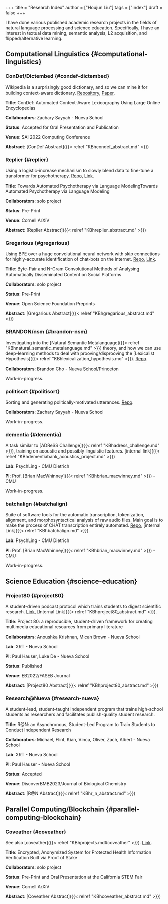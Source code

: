 +++
title = "Research Index"
author = ["Houjun Liu"]
tags = ["index"]
draft = false
+++

I have done various published academic research projects in the fields of natural language processing and science education. Specifically, I have an interest in textual data mining, semantic analysis, L2 acquisition, and flipped/alternative learning.


## Computational Linguistics {#computational-linguistics}


### ConDef/Dictembed {#condef-dictembed}

Wikipedia is a surprisingly good dictionary, and so we can mine it for building context-aware dictionary. [Repository](https://github.com/jklsnt/dictembed), [Paper](https://link.springer.com/chapter/10.1007/978-3-031-10464-0_41).

****Title****: ConDef: Automated Context-Aware Lexicography Using Large Online Encyclopedias

****Collaborators****: Zachary Sayyah - Nueva School

****Status****: Accepted for Oral Presentation and Publication

****Venue****: SAI 2022 Computing Conference

****Abstract****: [ConDef Abstract]({{< relref "KBhcondef_abstract.md" >}})


### Replier {#replier}

Using a logistic-increase mechanism to slowly blend data to fine-tune a transformer for psychotherapy. [Repo](https://github.com/jemoka/replier), [Link](https://arxiv.org/abs/2104.10661).

****Title****: Towards Automated Psychotherapy via Language ModelingTowards Automated Psychotherapy via Language Modeling

****Collaborators****: solo project

****Status****: Pre-Print

****Venue****: Cornell ArXiV

****Abstract****: [Replier Abstract]({{< relref "KBhreplier_abstract.md" >}})


### Gregarious {#gregarious}

Using BPE over a huge convolutional neural network with skip connections for highly-accurate identification of chat-bots on the internet. [Repo](https://github.com/jemoka/gregarious), [Link](https://www.preprints.org/manuscript/202004.0214/v1).

****Title****: Byte-Pair and N-Gram Convolutional Methods of Analysing Automatically Disseminated Content on Social Platforms

****Collaborators****: solo project

****Status****: Pre-Print

****Venue****: Open Science Foundation Preprints

****Abstract****: [Gregarious Abstract]({{< relref "KBhgregarious_abstract.md" >}})


### BRANDON/nsm {#brandon-nsm}

Investigating into the [Natural Semantic Metalanguage]({{< relref "KBhnatural_semantic_metalanguage.md" >}}) theory, and how we can use deep-learning methods to deal with prooving/disprooving the [Lexicalist Hypothesis]({{< relref "KBhlexicalization_hypothesis.md" >}}). [Repo](https://github.com/Jemoka/BRANDON).

****Collaborators****: Brandon Cho - Nueva School/Princeton

Work-in-progress.


### politisort {#politisort}

Sorting and generating politically-motivated utterances. [Repo](https://github.com/PolitiSort/PolitiSort).

****Collaborators****: Zachary Sayyah - Nueva School

Work-in-progress.


### dementia {#dementia}

A task similar to [ADReSS Challenge]({{< relref "KBhadress_challenge.md" >}}), training on acoustic and possibly linguistic features. [internal link]({{< relref "KBhdementiabank_acoustics_project.md" >}})

****Lab****: PsychLing - CMU Dietrich

****PI****: Prof. [Brian MacWhinney]({{< relref "KBhbrian_macwinney.md" >}}) - CMU

Work-in-progress.


### batchalign {#batchalign}

Suite of software tools for the automatic transcription, tokenization, alignment, and morphosyntactical analysis of raw audio files. Main goal is to make the process of CHAT transcription entirely automated. [Repo](https://github.com/TalkBank/batchalign), [internal Link]({{< relref "KBhbatchalign.md" >}}).

****Lab****: PsychLing - CMU Dietrich

****PI****: Prof. [Brian MacWhinney]({{< relref "KBhbrian_macwinney.md" >}}) - CMU

Work-in-progress.


## Science Education {#science-education}


### Project80 {#project80}

A student-driven podcast protocol which trains students to digest scientific research. [Link](https://faseb.onlinelibrary.wiley.com/doi/10.1096/fasebj.2022.36.S1.L8013), [Internal Link]({{< relref "KBhproject80_abstract.md" >}}).

****Title****: Project 80: a reproducible, student-driven framework for creating multimedia educational resources from primary literature

****Collaborators****: Anoushka Krishnan, Micah Brown - Nueva School

****Lab****: XRT - Nueva School

****PI****: Paul Hauser, Luke De - Nueva School

****Status****: Published

****Venue****: EB2022/FASEB Journal

****Abstract****: [Project80 Abstract]({{< relref "KBhproject80_abstract.md" >}})


### Research@Nueva {#research-nueva}

A student-lead, student-taught independent program that trains high-school students as researchers and facilitates publish-quality student research.

****Title****: R@N: an Asynchronous, Student-Led Program to Train Students to Conduct Independent Research

****Collaborators****: Michael, Flint, Kian, Vinca, Oliver, Zach, Albert - Nueva School

****Lab****: XRT - Nueva School

****PI****: Paul Hauser - Nueva School

****Status****: Accepted

****Venue****: DiscoverBMB2023/Journal of Biological Chemistry

****Abstract****: [R@N Abstract]({{< relref "KBhr_n_abstract.md" >}})


## Parallel Computing/Blockchain {#parallel-computing-blockchain}


### Coveather {#coveather}

See also [coveather]({{< relref "KBhprojects.md#coveather" >}}). [Link](https://arxiv.org/abs/2205.02753).

****Title****: Encrypted, Anonymized System for Protected Health Information Verification Built via Proof of Stake

****Collaborators****: solo project

****Status****: Pre-Print and Oral Presentation at the California STEM Fair

****Venue****: Cornell ArXiV

****Abstract****: [Coveather Abstract]({{< relref "KBhcoveather_abstract.md" >}})